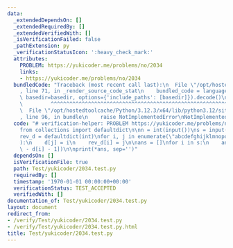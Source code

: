 ```yaml
---
data:
  _extendedDependsOn: []
  _extendedRequiredBy: []
  _extendedVerifiedWith: []
  _isVerificationFailed: false
  _pathExtension: py
  _verificationStatusIcon: ':heavy_check_mark:'
  attributes:
    PROBLEM: https://yukicoder.me/problems/no/2034
    links:
    - https://yukicoder.me/problems/no/2034
  bundledCode: "Traceback (most recent call last):\n  File \"/opt/hostedtoolcache/Python/3.12.3/x64/lib/python3.12/site-packages/onlinejudge_verify/documentation/build.py\"\
    , line 71, in _render_source_code_stat\n    bundled_code = language.bundle(stat.path,\
    \ basedir=basedir, options={'include_paths': [basedir]}).decode()\n          \
    \         ^^^^^^^^^^^^^^^^^^^^^^^^^^^^^^^^^^^^^^^^^^^^^^^^^^^^^^^^^^^^^^^^^^^^^^^^^^^^^^^^^\n\
    \  File \"/opt/hostedtoolcache/Python/3.12.3/x64/lib/python3.12/site-packages/onlinejudge_verify/languages/python.py\"\
    , line 96, in bundle\n    raise NotImplementedError\nNotImplementedError\n"
  code: "# verification-helper: PROBLEM https://yukicoder.me/problems/no/2034\n\n\
    from collections import defaultdict\n\nn = int(input())\ns = input()\n\nd = defaultdict(int)\n\
    rev_d = defaultdict(int)\nfor i, j in enumerate(\"abcdefghijklmnopqrstuvwxyz\"\
    ):\n    d[j] = i\n    rev_d[i] = j\n\nans = []\nfor i in s:\n    ans.append(rev_d[26\
    \ - d[i] - 1])\n\nprint(*ans, sep='')"
  dependsOn: []
  isVerificationFile: true
  path: Test/yukicoder/2034.test.py
  requiredBy: []
  timestamp: '1970-01-01 00:00:00+00:00'
  verificationStatus: TEST_ACCEPTED
  verifiedWith: []
documentation_of: Test/yukicoder/2034.test.py
layout: document
redirect_from:
- /verify/Test/yukicoder/2034.test.py
- /verify/Test/yukicoder/2034.test.py.html
title: Test/yukicoder/2034.test.py
---
```

